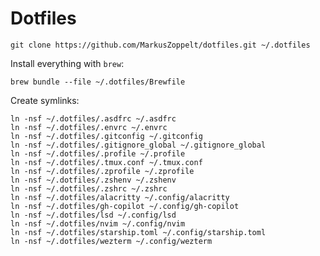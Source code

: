 # Dotfiles

    git clone https://github.com/MarkusZoppelt/dotfiles.git ~/.dotfiles


Install everything with `brew`:

    brew bundle --file ~/.dotfiles/Brewfile


Create symlinks:

    ln -nsf ~/.dotfiles/.asdfrc ~/.asdfrc
    ln -nsf ~/.dotfiles/.envrc ~/.envrc
    ln -nsf ~/.dotfiles/.gitconfig ~/.gitconfig
    ln -nsf ~/.dotfiles/.gitignore_global ~/.gitignore_global
    ln -nsf ~/.dotfiles/.profile ~/.profile
    ln -nsf ~/.dotfiles/.tmux.conf ~/.tmux.conf
    ln -nsf ~/.dotfiles/.zprofile ~/.zprofile
    ln -nsf ~/.dotfiles/.zshenv ~/.zshenv
    ln -nsf ~/.dotfiles/.zshrc ~/.zshrc
    ln -nsf ~/.dotfiles/alacritty ~/.config/alacritty
    ln -nsf ~/.dotfiles/gh-copilot ~/.config/gh-copilot
    ln -nsf ~/.dotfiles/lsd ~/.config/lsd
    ln -nsf ~/.dotfiles/nvim ~/.config/nvim
    ln -nsf ~/.dotfiles/starship.toml ~/.config/starship.toml
    ln -nsf ~/.dotfiles/wezterm ~/.config/wezterm

